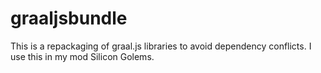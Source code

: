 # graaljsbundle
This is a repackaging of graal.js libraries to avoid dependency conflicts. I use this in my mod Silicon Golems.

